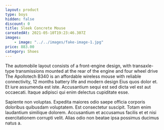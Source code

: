 ```yaml
---
layout: product
type: boys
hidden: false
discount: 0
title: Sleek Concrete Mouse
careatedAt: 2021-05-10T19:23:46.307Z
images:
    - image: "../../images/fake-image-1.jpg"
price: 883.00
category: Shoes
---
```

The automobile layout consists of a front-engine design, with transaxle-type transmissions mounted at the rear of the engine and four wheel drive
The Apollotech B340 is an affordable wireless mouse with reliable connectivity, 12 months battery life and modern design
Eius quos dolor et. Et iure assumenda est iste. Accusantium sequi est sed dicta vel est aut occaecati. Itaque adipisci qui enim delectus cupiditate esse.
 Sapiente non voluptas. Expedita maiores odio saepe officia corporis doloribus quibusdam voluptatem. Est consectetur suscipit. Totam enim laudantium similique dolorem. Accusantium et accusamus facilis et et nisi exercitationem corrupti velit. Alias odio non beatae ipsa possimus ducimus natus a.
